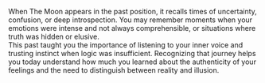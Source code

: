 When The Moon appears in the past position, it recalls times of uncertainty, confusion, or deep introspection. You may remember moments when your emotions were intense and not always comprehensible, or situations where truth was hidden or elusive.  
This past taught you the importance of listening to your inner voice and trusting instinct when logic was insufficient. Recognizing that journey helps you today understand how much you learned about the authenticity of your feelings and the need to distinguish between reality and illusion.
